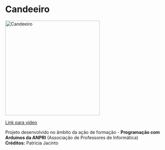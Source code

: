 # Candeeiro

<a href="https://youtu.be/csgLFkZXC84">
<img width="300" src="https://img.youtube.com/vi/csgLFkZXC84/0.jpg" alt="Candeeiro"/>
  <p>Link para vídeo</p>
</a>
<p>
  Projeto desenvolvido no âmbito da ação de formação - <b>Programação com Arduinos da ANPRI</b> (Associação de Professores de Informática)<br>
  <b>Créditos:</b> Patrícia Jacinto
</p>
